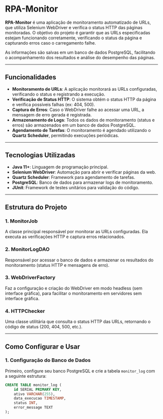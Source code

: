 # RPA-Monitor

**RPA-Monitor** é uma aplicação de monitoramento automatizado de URLs, que utiliza Selenium WebDriver e verifica o status HTTP das páginas monitoradas. O objetivo do projeto é garantir que as URLs especificadas estejam funcionando corretamente, verificando o status da página e capturando erros caso o carregamento falhe.

As informações são salvas em um banco de dados PostgreSQL, facilitando o acompanhamento dos resultados e análise do desempenho das páginas.

---

## Funcionalidades

- **Monitoramento de URLs**: A aplicação monitorará as URLs configuradas, verificando o status e registrando a execução.
- **Verificação de Status HTTP**: O sistema obtém o status HTTP da página e verifica possíveis falhas (ex: 404, 500).
- **Captura de Erros**: Caso o WebDriver falhe ao acessar uma URL, a mensagem de erro gerada é registrada.
- **Armazenamento de Logs**: Todos os dados de monitoramento (status e erros) são armazenados em um banco de dados PostgreSQL.
- **Agendamento de Tarefas**: O monitoramento é agendado utilizando o **Quartz Scheduler**, permitindo execuções periódicas.

---

## Tecnologias Utilizadas

- **Java 11+**: Linguagem de programação principal.
- **Selenium WebDriver**: Automação para abrir e verificar páginas da web.
- **Quartz Scheduler**: Framework para agendamento de tarefas.
- **PostgreSQL**: Banco de dados para armazenar logs de monitoramento.
- **JUnit**: Framework de testes unitários para validação do código.

---

## Estrutura do Projeto

### 1. MonitorJob
A classe principal responsável por monitorar as URLs configuradas. Ela executa as verificações HTTP e captura erros relacionados.

### 2. MonitorLogDAO
Responsável por acessar o banco de dados e armazenar os resultados do monitoramento (status HTTP e mensagens de erro).

### 3. WebDriverFactory
Faz a configuração e criação do WebDriver em modo headless (sem interface gráfica), para facilitar o monitoramento em servidores sem interface gráfica.

### 4. HTTPChecker
Uma classe utilitária que consulta o status HTTP das URLs, retornando o código de status (200, 404, 500, etc.).

---

## Como Configurar e Usar

### 1. Configuração do Banco de Dados

Primeiro, configure seu banco PostgreSQL e crie a tabela `monitor_log` com a seguinte estrutura:

```sql
CREATE TABLE monitor_log (
    id SERIAL PRIMARY KEY,
    ativo VARCHAR(255),
    data_execucao TIMESTAMP,
    status INT,
    error_message TEXT
);
